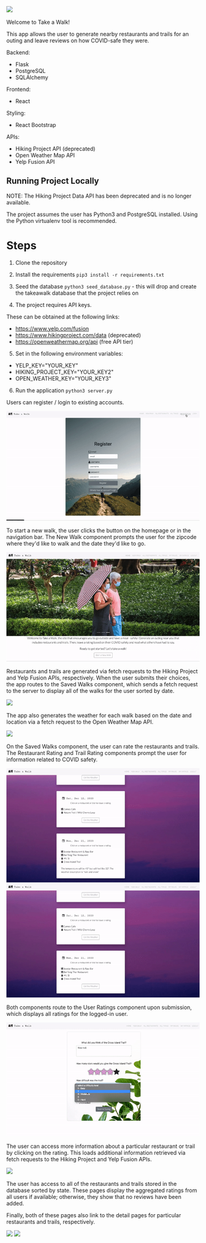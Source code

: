 
![](/github-gifs/homepage.gif)


Welcome to Take a Walk! 

This app allows the user to generate nearby restaurants and trails for an outing and leave reviews on how COVID-safe they were. 

Backend:
- Flask
- PostgreSQL 
- SQLAlchemy 

Frontend:
- React 

Styling:
- React Bootstrap 

APIs:
- Hiking Project API (deprecated)
- Open Weather Map API
- Yelp Fusion API 

## Running Project Locally ##

NOTE: The Hiking Project Data API has been deprecated and is no longer available.

The project assumes the user has Python3 and PostgreSQL installed. Using the Python virtualenv tool is recommended. 

# Steps #

1. Clone the repository

2. Install the requirements `pip3 install -r requirements.txt`

3. Seed the database `python3 seed_database.py` - this will drop and create the takeawalk database that the project relies on

4. The project requires API keys. 

These can be obtained at the following links:
- https://www.yelp.com/fusion 
- https://www.hikingproject.com/data (deprecated)
- https://openweathermap.org/api (free API tier)

5. Set in the following environment variables:

- YELP_KEY="YOUR_KEY"
- HIKING_PROJECT_KEY="YOUR_KEY2"
- OPEN_WEATHER_KEY="YOUR_KEY3"

6. Run the application `python3 server.py`



Users can register / login to existing accounts. 


![](/github-gifs/registerlogin.gif)



To start a new walk, the user clicks the button on the homepage or in the navigation bar. The New Walk component prompts the user for the zipcode where they'd like to walk and the date they'd like to go.


![](/github-gifs/newwalk.gif)



Restaurants and trails are generated via fetch requests to the Hiking Project and Yelp Fusion APIs, respectively. When the user submits their choices, the app routes to the Saved Walks component, which sends a fetch request to the server to display all of the walks for the user sorted by date. 


![](/github-gifs/choosecomponents.gif)



The app also generates the weather for each walk based on the date and location via a fetch request to the Open Weather Map API. 


![](/github-gifs/savedwalksweather.gif)



On the Saved Walks component, the user can rate the restaurants and trails. The Restaurant Rating and Trail Rating components prompt the user for information related to COVID safety. 


![](/github-gifs/restreview.gif)
![](/github-gifs/trailreview.gif)



Both components route to the User Ratings component upon submission, which displays all ratings for the logged-in user. 


![](/github-gifs/userratings.gif)



The user can access more information about a particular restaurant or trail by clicking on the rating. This loads additional information retrieved via fetch requests to the Hiking Project and Yelp Fusion APIs. 


![](/github-gifs/restinfo.gif)



The user has access to all of the restaurants and trails stored in the database sorted by state. These pages display the aggregated ratings from all users if available; otherwise, they show that no reviews have been added.   

Finally, both of these pages also link to the detail pages for particular restaurants and trails, respectively. 


![](/github-gifs/allrestaurants.gif)
![](/github-gifs/traildetail.gif)
